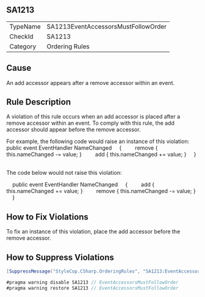 ﻿## SA1213

<table>
<tr>
  <td>TypeName</td>
  <td>SA1213EventAccessorsMustFollowOrder</td>
</tr>
<tr>
  <td>CheckId</td>
  <td>SA1213</td>
</tr>
<tr>
  <td>Category</td>
  <td>Ordering Rules</td>
</tr>
</table>

## Cause

An add accessor appears after a remove accessor within an event.

## Rule Description

A violation of this rule occurs when an add accessor is placed after a remove accessor within an event. To comply with this rule, the add accessor should appear before the remove accessor.

For example, the following code would raise an instance of this violation:
    public event EventHandler NameChanged
    { 
        remove { this.nameChanged -= value; }
        add { this.nameChanged += value; }
    }
 

The code below would not raise this violation:


    public event EventHandler NameChanged
    { 
        add { this.nameChanged += value; }
        remove { this.nameChanged -= value; }
    }
 

## How to Fix Violations

To fix an instance of this violation, place the add accessor before the remove accessor.

## How to Suppress Violations

```csharp
[SuppressMessage("StyleCop.CSharp.OrderingRules", "SA1213:EventAccessorsMustFollowOrder", Justification = "Reviewed.")]
```

```csharp
#pragma warning disable SA1213 // EventAccessorsMustFollowOrder
#pragma warning restore SA1213 // EventAccessorsMustFollowOrder
```
